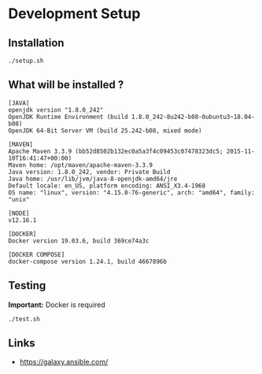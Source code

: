# Development Setup

## Installation

`./setup.sh`

## What will be installed ?

```
[JAVA]
openjdk version "1.8.0_242"
OpenJDK Runtime Environment (build 1.8.0_242-8u242-b08-0ubuntu3~18.04-b08)
OpenJDK 64-Bit Server VM (build 25.242-b08, mixed mode)

[MAVEN]
Apache Maven 3.3.9 (bb52d8502b132ec0a5a3f4c09453c07478323dc5; 2015-11-10T16:41:47+00:00)
Maven home: /opt/maven/apache-maven-3.3.9
Java version: 1.8.0_242, vendor: Private Build
Java home: /usr/lib/jvm/java-8-openjdk-amd64/jre
Default locale: en_US, platform encoding: ANSI_X3.4-1968
OS name: "linux", version: "4.15.0-76-generic", arch: "amd64", family: "unix"

[NODE]
v12.16.1

[DOCKER]
Docker version 19.03.6, build 369ce74a3c

[DOCKER COMPOSE]
docker-compose version 1.24.1, build 4667896b

```

## Testing

**Important:** Docker is required

`./test.sh`

## Links

* https://galaxy.ansible.com/